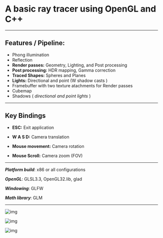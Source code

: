 # A basic ray tracer using OpenGL and C++
<hr>

## Features / Pipeline: 

- Phong illumination
- Reflection
- **Render passes:** Geometry, Lighting, and Post processing
- **Post processing:** HDR mapping, Gamma correction
- **Traced Shapes:** Spheres and Planes
- **Lights:** Directional and point (W shadow casts )
- Framebuffer with two texture atachments for Render passes
- Cubemap
- Shadows ( *directional and point lights* )

<hr>

## Key Bindings
- **ESC:** Exit application

- **W A S D:** Camera translation

- **Mouse movement:** Camera rotation

- **Mouse Scroll:** Camera zoom  (FOV)  

<hr>

***Platform build***: x86 or all configurations

***OpenGL***: GLSL3.3, OpenGL32.lib, glad

***Windowing***: GLFW

***Math library***: GLM

<hr>

![img](https://res.cloudinary.com/asuelimf/image/upload/v1639091954/ProjectScreenshots/Raytracing1_zrvzmm.png)

![img](https://res.cloudinary.com/asuelimf/image/upload/v1638944428/ProjectScreenshots/raytracing3_uk8zy7.png)

![img](https://res.cloudinary.com/asuelimf/image/upload/v1638944428/ProjectScreenshots/raytracing2_ul8mf4.png)








